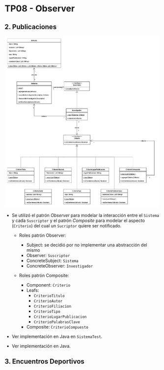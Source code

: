 # TP08 - Observer

## 2. Publicaciones

![Publicaciones](uml-02-publicaciones.png)

- Se utilizó el patrón _Observer_ para modelar la interacción entre el `Sistema` y cada `Suscriptor` y el patrón _Composite_ para modelar el aspecto (`Criterio`) del cual un `Sucriptor` quiere ser notificado.

  - Roles patrón Observer:

    - Subject: se decidió por no implementar una abstracción del mismo
    - Observer: `Suscriptor`
    - ConcreteSubject: `Sistema`
    - ConcreteObserver: `Investigador`

  - Roles patrón Composite:
    - Component: `Criterio`
    - Leafs:
      - `CriterioTitulo`
      - `CriterioAutor`
      - `CriterioFiliacion`
      - `CriterioTipo`
      - `CriterioLugarPublicacion`
      - `CriterioPalabrasClave`
    - Composite: `CriterioCompuesto`

- Ver implementación en Java en `SistemaTest`.
- Ver implementación en Java.

## 3. Encuentros Deportivos

